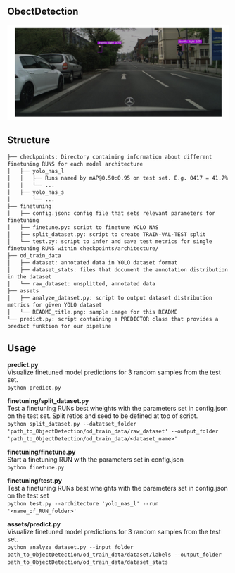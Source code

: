 <!-- ABOUT THE PROJECT -->
## ObectDetection

![the picture](assets/READMEtitle.png)


<!-- Structure -->
## Structure
``` 
├── checkpoints: Directory containing information about different finetuning RUNS for each model architecture   
│   ├── yolo_nas_l   
│   │   ├── Runs named by mAP@0.50:0.95 on test set. E.g. 0417 = 41.7%   
│   │   └── ...   
│   ├── yolo_nas_s   
│       └── ...   
├── finetuning   
│   ├── config.json: config file that sets relevant parameters for finetuning   
│   ├── finetune.py: script to finetune YOLO NAS   
│   ├── split_dataset.py: script to create TRAIN-VAL-TEST split   
│   └── test.py: script to infer and save test metrics for single finetuning RUNS within checkpoints/architecture/   
├── od_train_data   
│   ├── dataset: annotated data in YOLO dataset format   
│   ├── dataset_stats: files that document the annotation distribution in the dataset   
│   └── raw_dataset: unsplitted, annotated data   
├── assets   
│   ├── analyze_dataset.py: script to output dataset distribution metrics for given YOLO dataset   
│   └── README_title.png: sample image for this README   
└── predict.py: script containing a PREDICTOR class that provides a predict funktion for our pipeline   
```

## Usage

**predict.py**    
Visualize finetuned model predictions for 3 random samples from the test set.   
```python predict.py```

**finetuning/split_dataset.py**    
Test a finetuning RUNs best wheights with the parameters set in config.json on the test set. Split retios and seed to be defined at top of script.    
```python split_dataset.py --datatset_folder 'path_to_ObjectDetection/od_train_data/raw_dataset' --output_folder 'path_to_ObjectDetection/od_train_data/<dataset_name>'```

**finetuning/finetune.py**    
Start a finetuning RUN with the parameters set in config.json    
```python finetune.py```

**finetuning/test.py**   
Test a finetuning RUNs best wheights with the parameters set in config.json on the test set    
```python test.py --architecture 'yolo_nas_l' --run '<name_of_RUN_folder>'```

**assets/predict.py**   
Visualize finetuned model predictions for 3 random samples from the test set.    
```python analyze_dataset.py --input_folder path_to_ObjectDetection/od_train_data/dataset/labels --output_folder path_to_ObjectDetection/od_train_data/dataset_stats```




